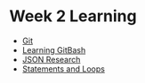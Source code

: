 # Week 2 Learning

- [Git](learning_git.md)
- [Learning GitBash ](learning_gitbash.md)
- [JSON Research](json_reseach.md)
- [Statements and Loops](statements_and_loops.md)